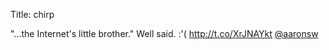Title: chirp

"...the Internet's little brother." Well said. :'( <a href="http://t.co/XrJNAYkt">http://t.co/XrJNAYkt</a> <a href="http://twitter.com/aaronsw">@aaronsw</a>
